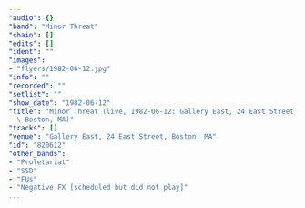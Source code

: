 ```yaml
---
"audio": {}
"band": "Minor Threat"
"chain": []
"edits": []
"ident": ""
"images":
- "flyers/1982-06-12.jpg"
"info": ""
"recorded": ""
"setlist": ""
"show_date": "1982-06-12"
"title": "Minor Threat (live, 1982-06-12: Gallery East, 24 East Street,\
  \ Boston, MA)"
"tracks": []
"venue": "Gallery East, 24 East Street, Boston, MA"
"id": "820612"
"other_bands":
- "Proletariat"
- "SSD"
- "FUs"
- "Negative FX [scheduled but did not play]"
...
```

